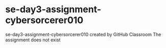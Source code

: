 # se-day3-assignment-cybersorcerer010
se-day3-assignment-cybersorcerer010 created by GitHub Classroom
The assignment does not exist
